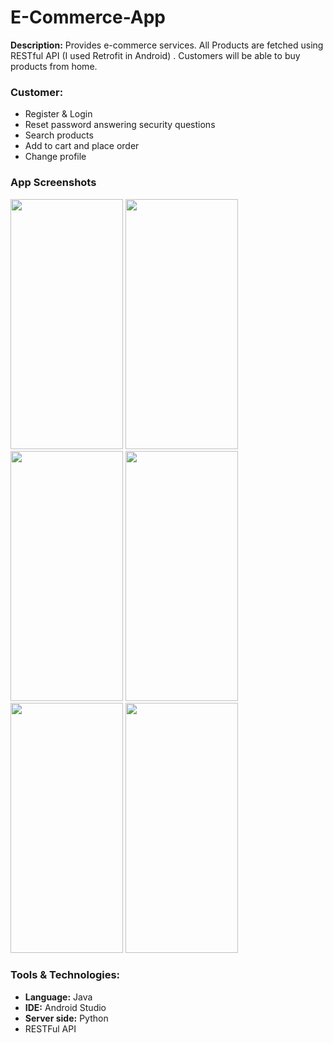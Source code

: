 # E-Commerce-App

__Description:__ Provides e-commerce services. All Products are fetched using RESTful API (I used Retrofit in Android) . Customers will be able to buy products from home.

### Customer:

* Register & Login
* Reset password answering security questions 
* Search products 
* Add to cart and place order
* Change profile


### App Screenshots

<p float="left">
  <img src="https://user-images.githubusercontent.com/26554853/183261842-499ed8ed-4a54-4452-b04e-8d61e4b2eb62.png" width="180" height="400"/>
  <img src="https://user-images.githubusercontent.com/26554853/183261896-5b9084f3-dcbe-4eb4-a3fd-61781c177c6f.png" width="180" height="400"/> 
  <img src="https://user-images.githubusercontent.com/26554853/183261923-02dc53cb-fba5-4cc3-b99f-e2cad0de05bd.png" width="180" height="400"/>
  <img src="https://user-images.githubusercontent.com/26554853/183261951-6e1c712c-f2be-47c8-b77c-396baf5bee88.png" width="180" height="400"/>
  <img src="https://user-images.githubusercontent.com/26554853/183261998-fdca5e21-e307-4759-9447-33e0a9b6a0cd.png" width="180" height="400"/>
  <img src="https://user-images.githubusercontent.com/26554853/183261974-010d700f-3194-4912-a2bb-7a8b6220dd2f.png" width="180" height="400"/>
</p>

### Tools & Technologies:

* __Language:__ Java
* __IDE:__ Android Studio
* __Server side:__ Python
* RESTFul API
